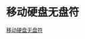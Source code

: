 # 移动硬盘无盘符
[移动硬盘无盘符](https://aiwithcloud.com/2022/03/18/%e7%a7%bb%e5%8a%a8%e7%a1%ac%e7%9b%98%e6%97%a0%e7%9b%98%e7%ac%a6/)